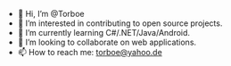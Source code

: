 - 👋 Hi, I’m @Torboe
- 👀 I’m interested in contributing to open source projects.
- 🌱 I’m currently learning C#/.NET/Java/Android.
- 💞️ I’m looking to collaborate on web applications.
- 📫 How to reach me: torboe@yahoo.de

<!---
Torboe/Torboe is a ✨ special ✨ repository because its `README.md` (this file) appears on your GitHub profile.
You can click the Preview link to take a look at your changes.
--->
